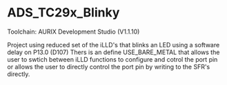 # ADS_TC29x_Blinky
Toolchain: AURIX Development Studio (V1.1.10)

Project using reduced set of the iLLD's that blinks an LED using a software delay on P13.0 (D107) 
Thers is an define USE_BARE_METAL that allows the user to swtich between iLLD functions to configure and cotrol the port pin or allows the user to directly control the port pin by writing to the SFR's directly.